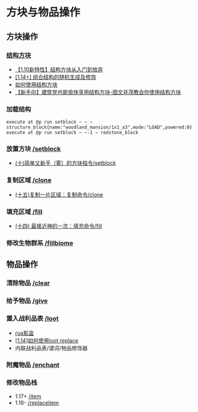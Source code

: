 # 方块与物品操作

## 方块操作

### [结构方块](https://zh.minecraft.wiki/w/%E7%BB%93%E6%9E%84%E6%96%B9%E5%9D%97) 
  - [【1.10新特性】结构方块从入门到放弃](save/585095.html)
  - [[1.14+] 组合结构的随机生成及修饰](save/899638.html)
  - [如何使用结构方块](save/652937.html)
  - [【新手向】建筑党也能愉快享用结构方块-图文并茂教会你使用结构方块](save/801350.html)
### 加载结构 
  ```mcfunction
  execute at @p run setblock ~ ~ ~ structure_block{name:"woodland_mansion/1x1_a3",mode:"LOAD",powered:0}
  execute at @p run setblock ~ ~-1 ~ redstone_block 
  ```

### 放置方块 [/setblock](https://zh.minecraft.wiki/w/%E5%91%BD%E4%BB%A4/setblock) 
  - [(十)简单又新手（雾）的方块指令/setblock](https://www.bilibili.com/opus/942368755971784728)
### 复制区域 [/clone](https://zh.minecraft.wiki/w/%E5%91%BD%E4%BB%A4/clone) 
  - [(十五)复制一片区域：复制命令/clone](https://www.bilibili.com/read/cv38861264/)
### 填充区域 [/fill](https://zh.minecraft.wiki/w/%E5%91%BD%E4%BB%A4/fill) 
  - [(十四) 最接近神的一次：填充命令/fill](https://www.bilibili.com/read/cv37972439/)
### 修改生物群系 [/fillbiome](https://zh.minecraft.wiki/w/命令/fillbiome)



## 物品操作

### 清除物品 [/clear](https://zh.minecraft.wiki/w/%E5%91%BD%E4%BB%A4/clear)

### 给予物品 [/give](https://zh.minecraft.wiki/w/%E5%91%BD%E4%BB%A4/give)

### 置入战利品表 [/loot](https://zh.minecraft.wiki/w/%E5%91%BD%E4%BB%A4/loot)
  - [rua影盒](https://zhangshenxing.github.io/VanillaModTutorial/#%E4%BF%AE%E6%94%B9%E7%8E%A9%E5%AE%B6%E8%83%8C%E5%8C%85) 
  - [[1.14]如何使用loot replace](save/874755.html)
  - 内联战利品表/谓词/物品修饰器

### 附魔物品 [/enchant](https://zh.minecraft.wiki/w/%E5%91%BD%E4%BB%A4/enchant)

### 修改物品栈
  - 1.17+ [/item](https://zh.minecraft.wiki/w/%E5%91%BD%E4%BB%A4/item)
  - 1.16- [/replaceitem](https://zh.minecraft.wiki/w/%E5%91%BD%E4%BB%A4/replaceitem) 